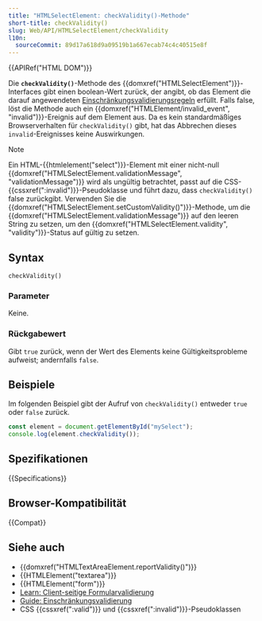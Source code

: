 ```yaml
---
title: "HTMLSelectElement: checkValidity()-Methode"
short-title: checkValidity()
slug: Web/API/HTMLSelectElement/checkValidity
l10n:
  sourceCommit: 89d17a618d9a09519b1a667ecab74c4c40515e8f
---
```


{{APIRef("HTML DOM")}}

Die **`checkValidity()`**-Methode des {{domxref("HTMLSelectElement")}}-Interfaces gibt einen boolean-Wert zurück, der angibt, ob das Element die darauf angewendeten [Einschränkungsvalidierungsregeln](/de/docs/Web/HTML/Constraint_validation) erfüllt. Falls false, löst die Methode auch ein {{domxref("HTMLElement/invalid_event", "invalid")}}-Ereignis auf dem Element aus. Da es kein standardmäßiges Browserverhalten für `checkValidity()` gibt, hat das Abbrechen dieses `invalid`-Ereignisses keine Auswirkungen.

> [!NOTE]
> Ein HTML-{{htmlelement("select")}}-Element mit einer nicht-null {{domxref("HTMLSelectElement.validationMessage", "validationMessage")}} wird als ungültig betrachtet, passt auf die CSS-{{cssxref(":invalid")}}-Pseudoklasse und führt dazu, dass `checkValidity()` false zurückgibt. Verwenden Sie die {{domxref("HTMLSelectElement.setCustomValidity()")}}-Methode, um die {{domxref("HTMLSelectElement.validationMessage")}} auf den leeren String zu setzen, um den {{domxref("HTMLSelectElement.validity", "validity")}}-Status auf gültig zu setzen.

## Syntax

```js-nolint
checkValidity()
```

### Parameter

Keine.

### Rückgabewert

Gibt `true` zurück, wenn der Wert des Elements keine Gültigkeitsprobleme aufweist; andernfalls `false`.

## Beispiele

Im folgenden Beispiel gibt der Aufruf von `checkValidity()` entweder `true` oder `false` zurück.

```js
const element = document.getElementById("mySelect");
console.log(element.checkValidity());
```

## Spezifikationen

{{Specifications}}

## Browser-Kompatibilität

{{Compat}}

## Siehe auch

- {{domxref("HTMLTextAreaElement.reportValidity()")}}
- {{HTMLElement("textarea")}}
- {{HTMLElement("form")}}
- [Learn: Client-seitige Formularvalidierung](/de/docs/Learn/Forms/Form_validation)
- [Guide: Einschränkungsvalidierung](/de/docs/Web/HTML/Constraint_validation)
- CSS {{cssxref(":valid")}} und {{cssxref(":invalid")}}-Pseudoklassen
